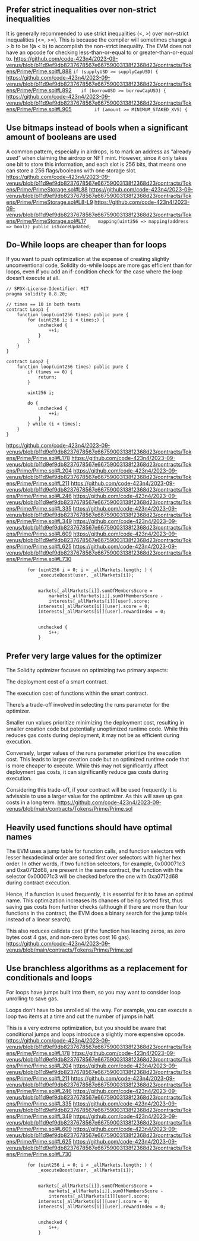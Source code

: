 ## Prefer strict inequalities over non-strict inequalities
It is generally recommended to use strict inequalities (<, >) over non-strict inequalities (<=, >=). This is because the compiler will sometimes change a > b to be !(a < b) to accomplish the non-strict inequality. The EVM does not have an opcode for checking less-than-or-equal to or greater-than-or-equal to.
https://github.com/code-423n4/2023-09-venus/blob/b11d9ef9db8237678567e66759003138f2368d23/contracts/Tokens/Prime/Prime.sol#L888
```if (supplyUSD >= supplyCapUSD) {```
https://github.com/code-423n4/2023-09-venus/blob/b11d9ef9db8237678567e66759003138f2368d23/contracts/Tokens/Prime/Prime.sol#L892
     ```   if (borrowUSD >= borrowCapUSD) {```
https://github.com/code-423n4/2023-09-venus/blob/b11d9ef9db8237678567e66759003138f2368d23/contracts/Tokens/Prime/Prime.sol#L905
```        if (amount >= MINIMUM_STAKED_XVS) {```

## Use bitmaps instead of bools when a significant amount of booleans are used
A common pattern, especially in airdrops, is to mark an address as “already used” when claiming the airdrop or NFT mint.
However, since it only takes one bit to store this information, and each slot is 256 bits, that means one can store a 256 flags/booleans with one storage slot.
https://github.com/code-423n4/2023-09-venus/blob/b11d9ef9db8237678567e66759003138f2368d23/contracts/Tokens/Prime/PrimeStorage.sol#L88
https://github.com/code-423n4/2023-09-venus/blob/b11d9ef9db8237678567e66759003138f2368d23/contracts/Tokens/Prime/PrimeStorage.sol#L8-L9
https://github.com/code-423n4/2023-09-venus/blob/b11d9ef9db8237678567e66759003138f2368d23/contracts/Tokens/Prime/PrimeStorage.sol#L17
```    mapping(uint256 => mapping(address => bool)) public isScoreUpdated;```

## Do-While loops are cheaper than for loops
If you want to push optimization at the expense of creating slightly unconventional code, Solidity do-while loops are more gas efficient than for loops, even if you add an if-condition check for the case where the loop doesn’t execute at all.
```solidity
// SPDX-License-Identifier: MIT
pragma solidity 0.8.20;

// times == 10 in both tests
contract Loop1 {
    function loop(uint256 times) public pure {
        for (uint256 i; i < times;) {
            unchecked {
                ++i;
            }
        }
    }
}

contract Loop2 {
    function loop(uint256 times) public pure {
        if (times == 0) {
            return;
        }

        uint256 i;

        do {
            unchecked {
                ++i;
            }
        } while (i < times);
    }
}
```
https://github.com/code-423n4/2023-09-venus/blob/b11d9ef9db8237678567e66759003138f2368d23/contracts/Tokens/Prime/Prime.sol#L178
https://github.com/code-423n4/2023-09-venus/blob/b11d9ef9db8237678567e66759003138f2368d23/contracts/Tokens/Prime/Prime.sol#L204
https://github.com/code-423n4/2023-09-venus/blob/b11d9ef9db8237678567e66759003138f2368d23/contracts/Tokens/Prime/Prime.sol#L211
https://github.com/code-423n4/2023-09-venus/blob/b11d9ef9db8237678567e66759003138f2368d23/contracts/Tokens/Prime/Prime.sol#L246
https://github.com/code-423n4/2023-09-venus/blob/b11d9ef9db8237678567e66759003138f2368d23/contracts/Tokens/Prime/Prime.sol#L335
https://github.com/code-423n4/2023-09-venus/blob/b11d9ef9db8237678567e66759003138f2368d23/contracts/Tokens/Prime/Prime.sol#L349
https://github.com/code-423n4/2023-09-venus/blob/b11d9ef9db8237678567e66759003138f2368d23/contracts/Tokens/Prime/Prime.sol#L609
https://github.com/code-423n4/2023-09-venus/blob/b11d9ef9db8237678567e66759003138f2368d23/contracts/Tokens/Prime/Prime.sol#L625
https://github.com/code-423n4/2023-09-venus/blob/b11d9ef9db8237678567e66759003138f2368d23/contracts/Tokens/Prime/Prime.sol#L730
```solidity
        for (uint256 i = 0; i < _allMarkets.length; ) {
            _executeBoost(user, _allMarkets[i]);


            markets[_allMarkets[i]].sumOfMembersScore =
                markets[_allMarkets[i]].sumOfMembersScore -
                interests[_allMarkets[i]][user].score;
            interests[_allMarkets[i]][user].score = 0;
            interests[_allMarkets[i]][user].rewardIndex = 0;


            unchecked {
                i++;
            }
```
## Prefer very large values for the optimizer
The Solidity optimizer focuses on optimizing two primary aspects:

The deployment cost of a smart contract.

The execution cost of functions within the smart contract.

There’s a trade-off involved in selecting the runs parameter for the optimizer.

Smaller run values prioritize minimizing the deployment cost, resulting in smaller creation code but potentially unoptimized runtime code. While this reduces gas costs during deployment, it may not be as efficient during execution.

Conversely, larger values of the runs parameter prioritize the execution cost. This leads to larger creation code but an optimized runtime code that is more cheaper to execute. While this may not significantly affect deployment gas costs, it can significantly reduce gas costs during execution.

Considering this trade-off, if your contract will be used frequently it is advisable to use a larger value for the optimizer. As this will save up gas costs in a long term.
https://github.com/code-423n4/2023-09-venus/blob/main/contracts/Tokens/Prime/Prime.sol

## Heavily used functions should have optimal names
The EVM uses a jump table for function calls, and function selectors with lesser hexadecimal order are sorted first over selectors with higher hex order. In other words, if two function selectors, for example, 0x000071c3 and 0xa0712d68, are present in the same contract, the function with the selector 0x000071c3 will be checked before the one with 0xa0712d68 during contract execution.

Hence, if a function is used frequently, it is essential for it to have an optimal name. This optimization increases its chances of being sorted first, thus saving gas costs from further checks (although if there are more than four functions in the contract, the EVM does a binary search for the jump table instead of a linear search).

This also reduces calldata cost (if the function has leading zeros, as zero bytes cost 4 gas, and non-zero bytes cost 16 gas).
https://github.com/code-423n4/2023-09-venus/blob/main/contracts/Tokens/Prime/Prime.sol

## Use branchless algorithms as a replacement for conditionals and loops
For loops have jumps built into them, so you may want to consider loop unrolling to save gas.

Loops don’t have to be unrolled all the way. For example, you can execute a loop two items at a time and cut the number of jumps in half.

This is a very extreme optimization, but you should be aware that conditional jumps and loops introduce a slightly more expensive opcode.
https://github.com/code-423n4/2023-09-venus/blob/b11d9ef9db8237678567e66759003138f2368d23/contracts/Tokens/Prime/Prime.sol#L178
https://github.com/code-423n4/2023-09-venus/blob/b11d9ef9db8237678567e66759003138f2368d23/contracts/Tokens/Prime/Prime.sol#L204
https://github.com/code-423n4/2023-09-venus/blob/b11d9ef9db8237678567e66759003138f2368d23/contracts/Tokens/Prime/Prime.sol#L211
https://github.com/code-423n4/2023-09-venus/blob/b11d9ef9db8237678567e66759003138f2368d23/contracts/Tokens/Prime/Prime.sol#L246
https://github.com/code-423n4/2023-09-venus/blob/b11d9ef9db8237678567e66759003138f2368d23/contracts/Tokens/Prime/Prime.sol#L335
https://github.com/code-423n4/2023-09-venus/blob/b11d9ef9db8237678567e66759003138f2368d23/contracts/Tokens/Prime/Prime.sol#L349
https://github.com/code-423n4/2023-09-venus/blob/b11d9ef9db8237678567e66759003138f2368d23/contracts/Tokens/Prime/Prime.sol#L609
https://github.com/code-423n4/2023-09-venus/blob/b11d9ef9db8237678567e66759003138f2368d23/contracts/Tokens/Prime/Prime.sol#L625
https://github.com/code-423n4/2023-09-venus/blob/b11d9ef9db8237678567e66759003138f2368d23/contracts/Tokens/Prime/Prime.sol#L730
```solidity
        for (uint256 i = 0; i < _allMarkets.length; ) {
            _executeBoost(user, _allMarkets[i]);


            markets[_allMarkets[i]].sumOfMembersScore =
                markets[_allMarkets[i]].sumOfMembersScore -
                interests[_allMarkets[i]][user].score;
            interests[_allMarkets[i]][user].score = 0;
            interests[_allMarkets[i]][user].rewardIndex = 0;


            unchecked {
                i++;
            }
```